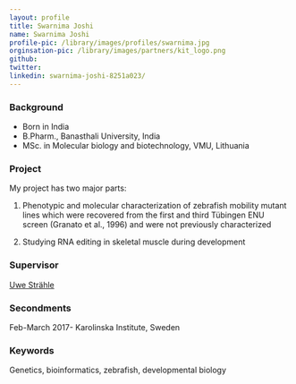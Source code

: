 ```yaml
---
layout: profile
title: Swarnima Joshi
name: Swarnima Joshi
profile-pic: /library/images/profiles/swarnima.jpg
orginsation-pic: /library/images/partners/kit_logo.png
github:
twitter:
linkedin: swarnima-joshi-8251a023/
---
```

### Background
-   Born in India
-   B.Pharm., Banasthali University, India
-   MSc. in Molecular biology and biotechnology, VMU, Lithuania

### Project
My project has two major parts:
1.	Phenotypic and molecular characterization of zebrafish mobility mutant lines which were recovered from the first and third Tübingen ENU screen (Granato et al., 1996) and were not previously characterized

2.	Studying RNA editing in skeletal muscle during development

### Supervisor
[Uwe Strähle](https://www.itg.kit.edu/straehle.php)

### Secondments
Feb-March 2017- Karolinska Institute, Sweden

### Keywords
Genetics, bioinformatics, zebrafish, developmental biology
